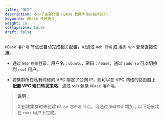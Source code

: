```yaml
---
title: "简介"
description: 本小节主要介绍 HBase 数据库使用指南简介。 
keywords: HBase 使用简介,
weight: 10
collapsible: false
draft: false
---
```



`HBase 客户端` 节点已自动完成相关配置，可通过 `Web 终端` 或 `连接 vpn` 登录直接使用。

- 通过 `Web 终端`登录。用户名：`ubuntu`，密码：`hbase`，通过 `sudo su` 可以切换到 `root` 用户。

- 若集群所在私有网络的 VPC 绑定了公网 IP，则可以在 VPC 网络的路由器上**配置 VPC 端口转发策略**，通过 ssh 登录 `HBase 客户端`。

> **说明：**
> 
> 如创建集群时未创建 `HBase 客户端` 节点，可通过 `新增节点` 增加；以下场景均在 `root` 用户下完成。

  
